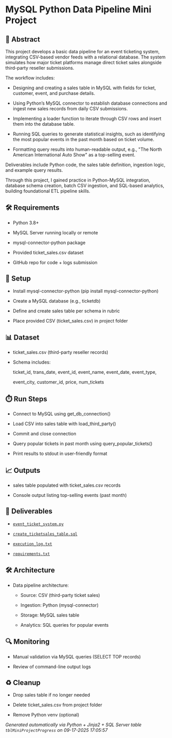 # MySQL Python Data Pipeline Mini Project


## 📖 Abstract
This project develops a basic data pipeline for an event ticketing system, integrating CSV-based vendor feeds with a relational database. The system simulates how major ticket platforms manage direct ticket sales alongside third-party reseller submissions.

The workflow includes:

- Designing and creating a sales table in MySQL with fields for ticket, customer, event, and purchase details.

- Using Python’s MySQL connector to establish database connections and ingest new sales records from daily CSV submissions.
- Implementing a loader function to iterate through CSV rows and insert them into the database table.
- Running SQL queries to generate statistical insights, such as identifying the most popular events in the past month based on ticket volume.
- Formatting query results into human-readable output, e.g., "The North American International Auto Show" as a top-selling event.

Deliverables include Python code, the sales table definition, ingestion logic, and example query results.

Through this project, I gained practice in Python-MySQL integration, database schema creation, batch CSV ingestion, and SQL-based analytics, building foundational ETL pipeline skills.



## 🛠 Requirements
- Python 3.8+
- MySQL Server running locally or remote
- mysql-connector-python package
- Provided ticket_sales.csv dataset
- GitHub repo for code + logs submission



## 🧰 Setup
- Install mysql-connector-python (pip install mysql-connector-python)
- Create a MySQL database (e.g., ticketdb)
- Define and create sales table per schema in rubric
- Place provided CSV (ticket_sales.csv) in project folder



## 📊 Dataset
- ticket_sales.csv (third-party reseller records)
- Schema includes:
  ticket_id, trans_date, event_id, event_name, event_date, event_type,
  event_city, customer_id, price, num_tickets



## ⏱️ Run Steps
- Connect to MySQL using get_db_connection()
- Load CSV into sales table with load_third_party()
- Commit and close connection
- Query popular tickets in past month using query_popular_tickets()
- Print results to stdout in user-friendly format



## 📈 Outputs
- sales table populated with ticket_sales.csv records
- Console output listing top-selling events (past month)





## 📎 Deliverables

- [`event_ticket_system.py`](./deliverables/event_ticket_system.py)

- [`create_ticketsales_table.sql`](./deliverables/create_ticketsales_table.sql)

- [`execution_log.txt`](./deliverables/execution_log.txt)

- [`requirements.txt`](./deliverables/requirements.txt)




## 🛠️ Architecture
- Data pipeline architecture:
  - Source: CSV (third-party ticket sales)
  - Ingestion: Python (mysql-connector)
  - Storage: MySQL sales table
  - Analytics: SQL queries for popular events



## 🔍 Monitoring
- Manual validation via MySQL queries (SELECT TOP records)
- Review of command-line output logs



## ♻️ Cleanup
- Drop sales table if no longer needed
- Delete ticket_sales.csv from project folder
- Remove Python venv (optional)


*Generated automatically via Python + Jinja2 + SQL Server table `tblMiniProjectProgress` on 09-17-2025 17:05:57*